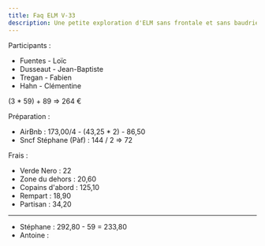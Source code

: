 ```yaml
---
title: Faq ELM V-33
description: Une petite exploration d'ELM sans frontale et sans baudrier du côté de Bordeaux.
---
```


Participants :  
* Fuentes - Loïc
* Dusseaut - Jean-Baptiste
* Tregan - Fabien
* Hahn - Clémentine

(3 * 59) + 89 => 264 €

Préparation :
* AirBnb : 173,00/4 - (43,25 * 2) - 86,50
* Sncf Stéphane (Pàf) : 144 / 2 => 72

Frais :  
* Verde Nero : 22
* Zone du dehors : 20,60
* Copains d'abord : 125,10
* Rempart : 18,90
* Partisan : 34,20

---
- Stéphane : 292,80 - 59 = 233,80
- Antoine : 
